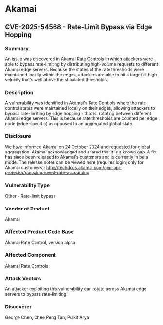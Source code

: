 # Akamai

## CVE-2025-54568 - Rate-Limit Bypass via Edge Hopping 

### Summary
An issue was discovered in Akamai Rate Controls in which attackers were able to bypass rate-limiting by distributing high-volume requests to different Akamai edge servers. Because the states of the rate thresholds were maintained locally within the edges, attackers are able to hit a target at high velocity that's well above the stipulated thresholds. 

### Description

A vulnerability was identified in Akamai's Rate Controls where the rate control states were maintained locally on their edges, allowing attackers to bypass rate-limiting by edge hopping - that is, rotating between different Akamai edge servers. 
This is because rate thresholds are counted per edge node (edge-specific) as opposed to an aggregated global state.  

### Disclosure
We have informed Akamai on 24 October 2024 and requested for global aggregation. Akamai acknowledged and shared that it is a known gap. A fix has since been released to Akamai's customers and is currently in beta mode. The release notes can be viewed here (requires login; only for Akamai customers):
http://techdocs.akamai.com/app-api-protector/docs/improved-rate-accounting

### Vulnerability Type

Other - Rate-limit bypass

### Vendor of Product

Akamai

### Affected Product Code Base

Akamai Rate Control, version alpha

### Affected Component

Akamai Rate Controls

### Attack Vectors
An attacker exploiting this vulnerability can rotate across Akamai edge servers to bypass rate-limiting. 

### Discoverer

George Chen, Chee Peng Tan, Pulkit Arya
